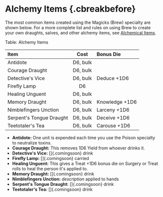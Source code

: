 # Alchemy Items {.cbreakbefore}

The most common items created using the Magicks (Brew) specialty are shown below.
For a more complete list and rules on using Brew to create your own draughts,
salves, and other alchemy items, see <a href="#alchemical-items" class="xref-inchapter-under">Alchemical Items</a>.

Table: Alchemy Items

| Item                     | Cost     | Bonus Die      |
| :----------------------- | :------: | :------------- |
| Antidote                 | D6, bulk |                |
| Courage Draught          | D6, bulk |                | 
| Detective's Vice         | D6, bulk | Deduce    +1D6 | 
| Firefly Lamp             | D6       |                |
| Healing Unguent          | D6, bulk |                |
| Memory Draught           | D6, bulk | Knowledge +1D6 |
| Nimblefingers Unction    | D6, bulk | Larceny   +1D6 |
| Serpent's Tongue Draught | D6, bulk | Deceive   +1D6 |
| Teetotaler's Tea         | D6, bulk | Carouse   +1D6 |
  
  - **Antidote:** One unit is expended each time you use the Poison specialty to neutralize toxins.
  - **Courage Draught:** This removes 1D6 Yield from whoever drinks it.
  - **Detective's Vice:** []{.comingsoon} drink
  - **Firefly Lamp:** []{.comingsoon} carried
  - **Healing Unguent:** This gives a Treat +1D6 bonus die on Surgery or Treat rolls to heal the person it's applied to.
  - **Memory Draught:** []{.comingsoon} drink
  - **Nimblefingers Unction:** *description* applied to hands
  - **Serpent's Tongue Draught:** []{.comingsoon} drink
  - **Teetotaler's Tea:** []{.comingsoon} drink
